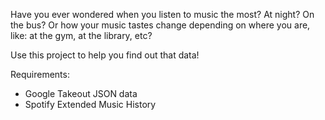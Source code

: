 Have you ever wondered when you listen to music the most? At night? On the bus? Or how your music tastes change depending on where you are, like: at the gym, at the library, etc?

Use this project to help you find out that data!

Requirements:
- Google Takeout JSON data
- Spotify Extended Music History
